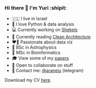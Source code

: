### Hi there 👋 I'm Yuri :shipit:

- 🇮🇱 I live in Israel
- 🐍 I love Python & data analysis
- 💻 Currently working on [Shekels](https://github.com/yuritem/shekels)
- 📖 Currently reading [Clean Architecture](https://github.com/GunterMueller/Books-3/blob/master/Clean%20Architecture%20A%20Craftsman%20Guide%20to%20Software%20Structure%20and%20Design.pdf)
- ❤️‍🔥 Passionate about data viz
- 🌌 BSc in Astrophysics
- 🧬 MSc in Bioinformatics
- 🎓 View some of my [papers](https://orcid.org/0000-0003-4813-8378)
- 🙂 Open to collaborate on stuff
- 💬 Contact me: [@araneiu](https://t.me/araneiu) (telegram)

Download my CV [here](https://github.com/yuritem/yuritem/raw/main/Yuri_Temiraev_CV.pdf).
